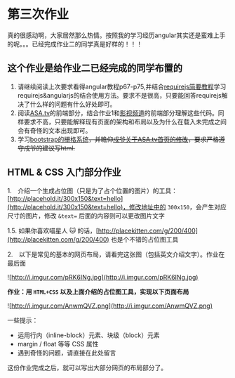 # 第三次作业

真的很感动啊，大家居然那么热情。按照我的学习经历angular其实还是蛮难上手的呢。。。已经完成作业二的同学真是好样的！！！

## 这个作业是给作业二已经完成的同学布置的

1. 请继续阅读上次要求看得angular教程p67-p75,并结合[requirejs简要教程](http://www.ruanyifeng.com/blog/2012/11/require_js.html)学习requirejs&angularjs的结合使用方法。要求不是很高，只要能回答requirejs解决了什么样的问题有什么好处即可。
2. 阅读[ASA.tv](https://github.com/voidrank/ASA.tv/tree/develop/src/app)的前端部分，结合作业1和[影视频道](http://stu.fudan.edu.cn/asa/)的前端部分理解这些代码。同样要求不高，只要能解释现有页面的架构和布局以及为什么在载入未完成之间会有奇怪的文本出现即可。
3. 学习[bootstrap的栅格系统](http://v3.bootcss.com/css/)~~，并瞻仰[戍爷关于ASA.tv首页的修改](https://github.com/voidrank/ASA.tv/pull/2)，要求严格遵守戍爷的建议写html.~~

## HTML & CSS 入门部分作业

1.　介绍一个生成占位图（只是为了占个位置的图片）的工具：[http://placehold.it/300x150&text=hello](http://placehold.it/300x150&text=hello)，修改地址中的 `300x150`，会产生对应尺寸的图片，修改 `&text=` 后面的内容则可以更改图片文字

1.5. 如果你喜欢喵星人 :cat: 的话，[http://placekitten.com/g/200/400](http://placekitten.com/g/200/400) 也是个不错的占位图工具

2.　以下是常见的基本的网页布局，请看完这张图（包括英文介绍文字）。作业在最后面

![http://i.imgur.com/pRK6INg.jpg](http://i.imgur.com/pRK6INg.jpg)

**作业：用 `HTML+CSS` 以及上面介绍的占位图工具，实现以下页面布局**

![http://i.imgur.com/AnwmQVZ.png](http://i.imgur.com/AnwmQVZ.png)

一些提示：

- 运用行内（inline-block）元素、块级（block）元素
- margin / float 等等 CSS 属性
- 遇到奇怪的问题，请直接在此处留言

这份作业完成之后，就可以写出大部分网页的布局部分了。
